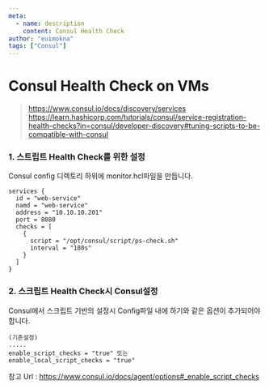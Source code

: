 ```yaml
---
meta:
  - name: description
    content: Consul Health Check
author: "euimokna"     
tags: ["Consul"]
---
```


# Consul Health Check on VMs
><https://www.consul.io/docs/discovery/services> 
><https://learn.hashicorp.com/tutorials/consul/service-registration-health-checks?in=consul/developer-discovery#tuning-scripts-to-be-compatible-with-consul>

### 1. 스트립트 Health Check를 위한 설정 
Consul config 디렉토리 하위에 monitor.hcl파일을 만듭니다.
```
services {
  id = "web-service"
  namd = "web-service"
  address = "10.10.10.201"
  port = 8080
  checks = [
    {
      script = "/opt/consul/script/ps-check.sh"
      interval = "180s"
    }
  ]
}
```

### 2. 스크립트 Health Check시 Consul설정 
Consul에서 스크립트 기반의 설정시 Config파일 내에 하기와 같은 옵션이 추가되어야 합니다. 
```
(기존설정)
.....
enable_script_checks = "true" 또는 
enable_local_script_checks = "true"

```
참고 Url : <https://www.consul.io/docs/agent/options#_enable_script_checks>